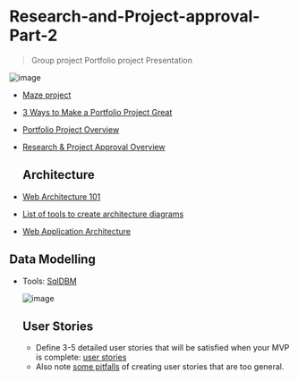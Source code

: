 # Research-and-Project-approval-Part-2

> Group project
> Portfolio project
> Presentation

![image](https://github.com/RichardMiruka/alx-system_engineering-devops/assets/105627752/82cb0afa-3c57-4a8f-9199-aea5510c1278)

* [Maze project](https://intranet.alxswe.com/concepts/133)
* [3 Ways to Make a Portfolio Project Great](https://intranet.alxswe.com/concepts/135)
* [Portfolio Project Overview](https://intranet.alxswe.com/concepts/137)
* [Research & Project Approval Overview](https://intranet.alxswe.com/concepts/138)

  ##  Architecture

* [Web Architecture 101](https://intranet.alxswe.com/rltoken/-jOY1yTSoVvysinRHQPrwQ)
* [List of tools to create architecture diagrams](https://intranet.alxswe.com/rltoken/kId2ReF-SoHUZyFEoC9zaA)
* [Web Application Architecture](https://intranet.alxswe.com/rltoken/TmbJuwX1d6XsSd2Ppr6pSg)

## Data Modelling

* Tools: [SqlDBM](https://intranet.alxswe.com/rltoken/6NDhFhDLlvGnO5IQPjNxsA)

  ![image](https://github.com/RichardMiruka/alx-system_engineering-devops/assets/105627752/2ee117f3-d660-4cb1-8f21-60b93363b062)

  ## User Stories

  * Define 3-5 detailed user stories that will be satisfied when your MVP is complete: [user stories](https://intranet.alxswe.com/rltoken/MP_p24nJnvQxErkP0IpZtA)
  *  Also note [some pitfalls](https://intranet.alxswe.com/rltoken/FLr9JQQFgm0zz3ZEfqKCwA) of creating user stories that are too general.
 
    
